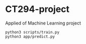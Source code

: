 # CT294-project
Applied of Machine Learning project

```
python3 scripts/train.py
python3 app/predict.py
```